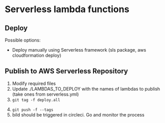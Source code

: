 # Serverless lambda functions

## Deploy
Possible options:
- Deploy manually using Serverless framework (sls package, aws cloudformation deploy)

## Publish to AWS Serverless Repository

1. Modify required files
2. Update ./LAMBDAS_TO_DEPLOY with the names of lambdas to publish (take ones from serverless.yml)
3. <code>git tag -f deploy.all
4. git push -f --tags </code>
5. bild should be triggered in circleci. Go and monitor the process
